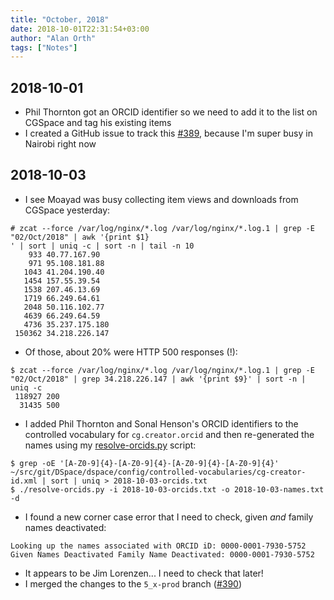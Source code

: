 ```yaml
---
title: "October, 2018"
date: 2018-10-01T22:31:54+03:00
author: "Alan Orth"
tags: ["Notes"]
---
```


## 2018-10-01

- Phil Thornton got an ORCID identifier so we need to add it to the list on CGSpace and tag his existing items
- I created a GitHub issue to track this [#389](https://github.com/ilri/DSpace/issues/389), because I'm super busy in Nairobi right now

## 2018-10-03

- I see Moayad was busy collecting item views and downloads from CGSpace yesterday:

```
# zcat --force /var/log/nginx/*.log /var/log/nginx/*.log.1 | grep -E "02/Oct/2018" | awk '{print $1}
' | sort | uniq -c | sort -n | tail -n 10
    933 40.77.167.90
    971 95.108.181.88
   1043 41.204.190.40
   1454 157.55.39.54
   1538 207.46.13.69
   1719 66.249.64.61
   2048 50.116.102.77
   4639 66.249.64.59
   4736 35.237.175.180
 150362 34.218.226.147
```

- Of those, about 20% were HTTP 500 responses (!):

```
$ zcat --force /var/log/nginx/*.log /var/log/nginx/*.log.1 | grep -E "02/Oct/2018" | grep 34.218.226.147 | awk '{print $9}' | sort -n | uniq -c
 118927 200
  31435 500
```

- I added Phil Thornton and Sonal Henson's ORCID identifiers to the controlled vocabulary for `cg.creator.orcid` and then re-generated the names using my [resolve-orcids.py](https://gist.github.com/alanorth/57a88379126d844563c1410bd7b8d12b) script:

```
$ grep -oE '[A-Z0-9]{4}-[A-Z0-9]{4}-[A-Z0-9]{4}-[A-Z0-9]{4}' ~/src/git/DSpace/dspace/config/controlled-vocabularies/cg-creator-id.xml | sort | uniq > 2018-10-03-orcids.txt
$ ./resolve-orcids.py -i 2018-10-03-orcids.txt -o 2018-10-03-names.txt -d
```

- I found a new corner case error that I need to check, given *and* family names deactivated:

```
Looking up the names associated with ORCID iD: 0000-0001-7930-5752
Given Names Deactivated Family Name Deactivated: 0000-0001-7930-5752
```

- It appears to be Jim Lorenzen... I need to check that later!
- I merged the changes to the `5_x-prod` branch ([#390](https://github.com/ilri/DSpace/pull/390))

<!-- vim: set sw=2 ts=2: -->
